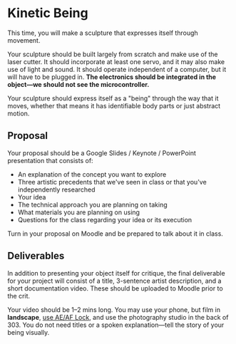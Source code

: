 # Kinetic Being

This time, you will make a sculpture that expresses itself through movement.

Your sculpture should be built largely from scratch and make use of the laser cutter. It should incorporate at least one servo, and it may also make use of light and sound. It should operate independent of a computer, but it will have to be plugged in. **The electronics should be integrated in the object—we should not see the microcontroller.**

Your sculpture should express itself as a "being" through the way that it moves, whether that means it has identifiable body parts or just abstract motion.


## Proposal

Your proposal should be a Google Slides / Keynote / PowerPoint presentation that consists of:
- An explanation of the concept you want to explore
- Three artistic precedents that we've seen in class or that you've independently researched
- Your idea
- The technical approach you are planning on taking
- What materials you are planning on using
- Questions for the class regarding your idea or its execution

Turn in your proposal on Moodle and be prepared to talk about it in class.


## Deliverables

In addition to presenting your object itself for critique, the final deliverable for your project will consist of a title, 3-sentence artist description, and a short documentation video. These should be uploaded to Moodle prior to the crit.

Your video should be 1–2 mins long. You may use your phone, but film in **landscape**, [use AE/AF Lock](https://improvephotography.com/53127/what-is-ae-af-lock-on-an-iphone-and-how-does-that-help-my-pictures/), and use the photography studio in the back of 303. You do not need titles or a spoken explanation—tell the story of your being visually.




